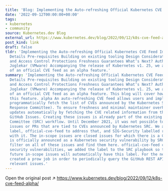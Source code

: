 ```yaml
---
title: 'Blog: Implementing the Auto-refreshing Official Kubernetes CVE Feed'
date: '2022-09-12T00:00:00+00:00'
tags:
- kubernetes
- community
source: Kubernetes.dev Blog
external_url: https://www.kubernetes.dev/blog/2022/09/12/k8s-cve-feed-alpha/
post_kind: link
draft: false
tldr: 'Implementing the Auto-refreshing Official Kubernetes CVE Feed Implementation
  Details Pre-requisites Building on existing tooling Design Considerations Integrity
  and Access Control Protections Freshness Guarantees What’s Next? Author : Pushkar
  Joglekar (VMware) Accompanying the release of Kubernetes v1. 25, we announced availability
  of an official CVE feed as an alpha feature.'
summary: 'Implementing the Auto-refreshing Official Kubernetes CVE Feed Implementation
  Details Pre-requisites Building on existing tooling Design Considerations Integrity
  and Access Control Protections Freshness Guarantees What’s Next? Author : Pushkar
  Joglekar (VMware) Accompanying the release of Kubernetes v1. 25, we announced availability
  of an official CVE feed as an alpha feature. This blog will cover how we implemented
  this feature. alpha An auto-refreshing CVE feed allows users and implementers to
  programmatically fetch the list of CVEs announced by the Kubernetes SRC (Security
  Response Committee). To ensure freshness and minimal maintainer overhead, the feed
  updates automatically by fetching the CVE related information from the CVE announcement
  GitHub Issues. Creating these issues is already part of the existing Security Response
  Committee (SRC) workflow. Until December 2021, it was not possible to filter for
  issues or PRs that are tied to CVEs announced by Kubernetes SRC. We added a new
  label, official-cve-feed to address that, and SIG-Security labelled relevant issues
  with it. The in-scope issues are closed issues for which there is a CVE ID(s) and
  is officially announced as a Kubernetes security vulnerability by SRC. You can now
  filter on all of these issues and find them here. official-cve-feed closed For future
  security vulnerabilities, we added the label to the SRC playbook so that all the
  future in-scope issues will automatically have this label. For the next step, we
  created a prow job in order to periodically query the GitHub REST API and pull the
  relevant issues.'
---
```

Open the original post ↗ https://www.kubernetes.dev/blog/2022/09/12/k8s-cve-feed-alpha/
